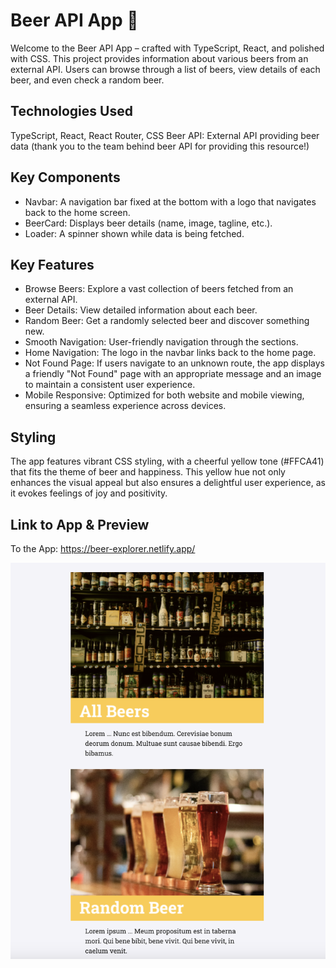 # Beer API App 🍻
Welcome to the Beer API App – crafted with TypeScript, React, and polished with CSS. This project provides information about various beers from an external API. Users can browse through a list of beers, view details of each beer, and even check a random beer.

## Technologies Used
TypeScript, React, React Router, CSS
Beer API: External API providing beer data (thank you to the team behind beer API for providing this resource!)

## Key Components
- Navbar: A navigation bar fixed at the bottom with a logo that navigates back to the home screen.
- BeerCard: Displays beer details (name, image, tagline, etc.).
- Loader: A spinner shown while data is being fetched.

## Key Features
- Browse Beers: Explore a vast collection of beers fetched from an external API.
- Beer Details: View detailed information about each beer.
- Random Beer: Get a randomly selected beer and discover something new.
- Smooth Navigation: User-friendly navigation through the sections.
- Home Navigation: The logo in the navbar links back to the home page.
- Not Found Page: If users navigate to an unknown route, the app displays a friendly "Not Found" page with an appropriate message and an image to maintain a consistent user experience.
- Mobile Responsive: Optimized for both website and mobile viewing, ensuring a seamless experience across devices.

## Styling
The app features vibrant CSS styling, with a cheerful yellow tone (#FFCA41) that fits the theme of beer and happiness. This yellow hue not only enhances the visual appeal but also ensures a delightful user experience, as it evokes feelings of joy and positivity.

## Link to App & Preview
To the App: https://beer-explorer.netlify.app/

![screenshot](/public/img/preview.png)
